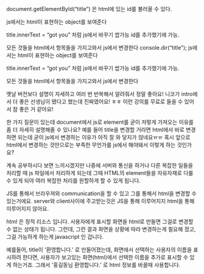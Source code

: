document.getElementById(“title”)
은 html에 있는 id를 불러올 수 있다.

js에서는 html이 표현하는 object를 보여준다

title.innerText = “got you”
처럼 js에서 바꾸기 쌉가능 id를 추가했기에 가능.

모든 것들을 html에서 항목들을 가지고와서 js에서 변경한다
console.dir(“title”);
js에서는 html이 표현하는 object를 보여준다

title.innerText = “got you”
처럼 js에서 바꾸기 쌉가능 id를 추가했기에 가능.

모든 것들을 html에서 항목들을 가지고와서 js에서 변경한다

옛날 버전보다 설명이 자세하고 여러 번 반복해서 알려줘서 정말 좋아요! 니코가 intro에서 더 좋은 선생님이 됐다고 했는데 진짜였어요! ㅎㅎ 이런 강의를 무료로 들을 수 있어서 참 좋은 거 같아요!

한 가지 질문이 있는데 document에서 js로 element를 굳이 저렇게 가져오는 이유를 좀 더 자세히 설명해줄 수 있나요? 예를 들어 title을 변경할 거라면 html에서 바로 변경하면 되는데 굳이 js에서 변경하는 이유가 아직 잘 와 닿지가 않네요ㅠㅠ 혹시 앞으로 html에서 변경하는 것만으로는 부족한 무언가를 js에서 해야돼서 이렇게 하는 것인가요?

계속 공부하시다 보면 느끼시겠지만 나중에 서버와 통신을 하거나 다른 복잡한 일들을 처리할 때 js 파일에서 처리하게 되는데 그때 HTML의 element들을 자유자재로 다룰 수 있게 되야 여러 복잡한 처리를 원할하게 할 수 있게 됩니다.

 JS를 통해서 브라우져와 communication을 할 수 있고 그를 통해서 html을 변경할 수 있는거에요. server와 client사이에 주고받는것은 JS을 통해 이루어지지 html을 통해 이루어지지 않아요.

 html 은 정적 리소스 입니다. 사용자에게 표시할 화면을 html로 만들면 그걸로 변경할 수 없는 상태가 됩니다. 그런데, 그런 결과 화면을 상황에 따라 변경하는게 필요해 졌고, 그걸 가능하게 하는게 javascript 인 겁니다.

예를들어, title이 '환영합니다.' 로 만들어졌는데, 화면에서 선택하는 사용자의 이름을 표시하려 한다면, 사용자가 보고있는 화면(html)에서 선택한 이름을 추가로 표시할 수 있게 하는거죠. 그래서 '홍길동님 환영합니다.' 로 html 정보를 바꿀때 사용합니다.